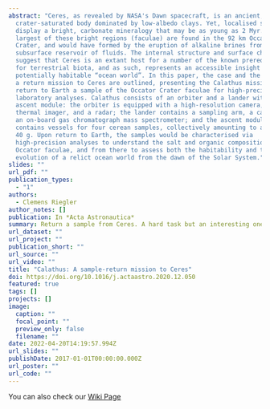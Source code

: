```yaml
---
abstract: "Ceres, as revealed by NASA's Dawn spacecraft, is an ancient,
  crater-saturated body dominated by low-albedo clays. Yet, localised sites
  display a bright, carbonate mineralogy that may be as young as 2 Myr. The
  largest of these bright regions (faculae) are found in the 92 km Occator
  Crater, and would have formed by the eruption of alkaline brines from a
  subsurface reservoir of fluids. The internal structure and surface chemistry
  suggest that Ceres is an extant host for a number of the known prerequisites
  for terrestrial biota, and as such, represents an accessible insight into a
  potentially habitable “ocean world”. In this paper, the case and the means for
  a return mission to Ceres are outlined, presenting the Calathus mission to
  return to Earth a sample of the Occator Crater faculae for high-precision
  laboratory analyses. Calathus consists of an orbiter and a lander with an
  ascent module: the orbiter is equipped with a high-resolution camera, a
  thermal imager, and a radar; the lander contains a sampling arm, a camera, and
  an on-board gas chromatograph mass spectrometer; and the ascent module
  contains vessels for four cerean samples, collectively amounting to a maximum
  40 g. Upon return to Earth, the samples would be characterised via
  high-precision analyses to understand the salt and organic composition of the
  Occator faculae, and from there to assess both the habitability and the
  evolution of a relict ocean world from the dawn of the Solar System."
slides: ""
url_pdf: ""
publication_types:
  - "1"
authors:
  - Clemens Riegler
author_notes: []
publication: In *Acta Astronautica*
summary: Return a sample from Ceres. A hard task but an interesting one!
url_dataset: ""
url_project: ""
publication_short: ""
url_source: ""
url_video: ""
title: "Calathus: A sample-return mission to Ceres"
doi: https://doi.org/10.1016/j.actaastro.2020.12.050
featured: true
tags: []
projects: []
image:
  caption: ""
  focal_point: ""
  preview_only: false
  filename: ""
date: 2022-04-20T14:19:57.994Z
url_slides: ""
publishDate: 2017-01-01T00:00:00.000Z
url_poster: ""
url_code: ""
---
```

You can also check our [Wiki Page](https://en.wikipedia.org/wiki/Calathus_Mission#:~:text=Calathus%20is%20a%20proposed%20student,a%20gas%20chromatograph%20mass%20spectrometer)